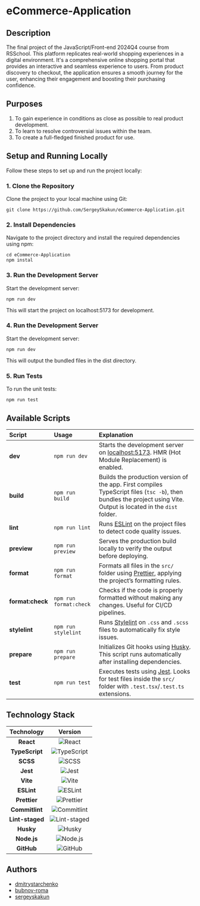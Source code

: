 # eCommerce-Application

## Description

The final project of the JavaScript/Front-end 2024Q4 course from RSSchool.
This platform replicates real-world shopping experiences in a digital environment. It's a comprehensive online shopping portal that provides an interactive and seamless experience to users. From product discovery to checkout, the application ensures a smooth journey for the user, enhancing their engagement and boosting their purchasing confidence.

## Purposes

1. To gain experience in conditions as close as possible to real product development.
2. To learn to resolve controversial issues within the team.
3. To create a full-fledged finished product for use.

## Setup and Running Locally

Follow these steps to set up and run the project locally:

### 1. Clone the Repository

Clone the project to your local machine using Git:

`git clone https://github.com/SergeySkakun/eCommerce-Application.git`

### 2. Install Dependencies

Navigate to the project directory and install the required dependencies using npm:

```
cd eCommerce-Application
npm instal
```

### 3. Run the Development Server

Start the development server:

`npm run dev`

This will start the project on localhost:5173 for development.

### 4. Run the Development Server

Start the development server:

`npm run dev`

This will output the bundled files in the dist directory.

### 5. Run Tests

To run the unit tests:

`npm run test`

## Available Scripts

| Script            | Usage                  | Explanation                                                                                                                                                        |
| :---------------- | :--------------------- | :----------------------------------------------------------------------------------------------------------------------------------------------------------------- |
| **dev**           | `npm run dev`          | Starts the development server on [localhost:5173](http://localhost:5173). HMR (Hot Module Replacement) is enabled.                                                 |
| **build**         | `npm run build`        | Builds the production version of the app. First compiles TypeScript files (`tsc -b`), then bundles the project using Vite. Output is located in the `dist` folder. |
| **lint**          | `npm run lint`         | Runs [ESLint](https://eslint.org/) on the project files to detect code quality issues.                                                                             |
| **preview**       | `npm run preview`      | Serves the production build locally to verify the output before deploying.                                                                                         |
| **format**        | `npm run format`       | Formats all files in the `src/` folder using [Prettier](https://prettier.io/), applying the project’s formatting rules.                                            |
| **format\:check** | `npm run format:check` | Checks if the code is properly formatted without making any changes. Useful for CI/CD pipelines.                                                                   |
| **stylelint**     | `npm run stylelint`    | Runs [Stylelint](https://stylelint.io/) on `.css` and `.scss` files to automatically fix style issues.                                                             |
| **prepare**       | `npm run prepare`      | Initializes Git hooks using [Husky](https://typicode.github.io/husky/). This script runs automatically after installing dependencies.                              |
| **test**          | `npm run test`         | Executes tests using [Jest](https://jestjs.io/). Looks for test files inside the `src/` folder with `.test.tsx`/`.test.ts` extensions.                             |

## Technology Stack

|   Technology    |                                                   Version                                                   |
| :-------------: | :---------------------------------------------------------------------------------------------------------: |
|    **React**    |           ![React](https://img.shields.io/badge/React-^19.0.0-61DAFB?logo=react&logoColor=white)            |
| **TypeScript**  |    ![TypeScript](https://img.shields.io/badge/TypeScript-~5.7.2-3178C6?logo=typescript&logoColor=white)     |
|    **SCSS**     |                ![SCSS](https://img.shields.io/badge/SCSS--CD6799?logo=sass&logoColor=white)                 |
|    **Jest**     |             ![Jest](https://img.shields.io/badge/Jest-^29.7.0-C21325?logo=jest&logoColor=white)             |
|    **Vite**     |             ![Vite](https://img.shields.io/badge/Vite-^6.3.1-646CFF?logo=vite&logoColor=white)              |
|   **ESLint**    |          ![ESLint](https://img.shields.io/badge/ESLint-^9.26.0-4B32C3?logo=eslint&logoColor=white)          |
|  **Prettier**   |       ![Prettier](https://img.shields.io/badge/Prettier-^3.5.3-F7B93E?logo=prettier&logoColor=white)        |
| **Commitlint**  |    ![Commitlint](https://img.shields.io/badge/Commitlint-^19.8.0-3F51B5?logo=commitlint&logoColor=white)    |
| **Lint-staged** | ![Lint-staged](https://img.shields.io/badge/Lint--staged-^15.5.1-DB7093?logo=githubactions&logoColor=white) |
|    **Husky**    |            ![Husky](https://img.shields.io/badge/Husky-^9.1.7-5D3A00?logo=husky&logoColor=white)            |
|   **Node.js**   |        ![Node.js](https://img.shields.io/badge/Node.js-v22.15.0-339933?logo=node.js&logoColor=white)        |
|   **GitHub**    |        ![GitHub](https://img.shields.io/badge/GitHub-Repository-181717?logo=github&logoColor=white)         |

## Authors

- [dmitrystarchenko](https://github.com/dmitrystarchenko)
- [bubnov-roma](https://github.com/bubnov-roma)
- [sergeyskakun](https://github.com/sergeyskakun)
